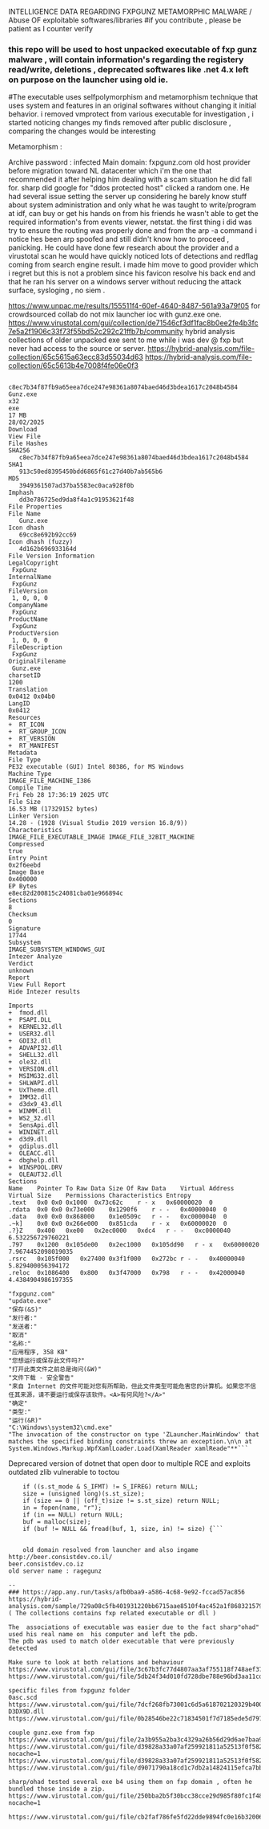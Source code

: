 INTELLIGENCE DATA REGARDING FXPGUNZ METAMORPHIC MALWARE / Abuse OF exploitable softwares/libraries
#if you contribute , please be patient as I counter verify 
### this repo will be used to host unpacked executable of fxp gunz malware , will contain information's regarding the registery read/write, deletions , deprecated softwares like .net 4.x left on purpose on the launcher using old ie.
#The executable uses selfpolymorphism and metamorphism technique that uses system and features in an original softwares without changing it initial behavior.
    i removed vmprotect from various executable for investigation , i started noticing changes my finds removed after public disclosure , comparing the changes would be interesting

Metamorphism : 

Archive password : infected
Main domain: fxpgunz.com
old host provider before migration toward NL datacenter which i'm the one that recommended it after helping him dealing with a scam situation he did fall for.
sharp did google for "ddos protected host" clicked a random one. He had several issue setting the server up considering he barely know stuff about system administration and only what he was taught to write/program at idf, can buy or get his hands on from his friends he wasn't able to get the required information's from events viewer, netstat.
the first thing i did was try to ensure the routing was properly done and from the arp -a command i notice hes been arp spoofed and still didn't know how to proceed , panicking. He could have done few research about the provider and a virustotal scan he would have quickly noticed lots of detections and redflag coming from  search engine result.
i made him move to good provider which i regret but this is not a problem since his favicon resolve his back end and that he ran his server on a windows server without reducing the attack surface, sysloging , no siem .

https://www.unpac.me/results/155511f4-60ef-4640-8487-561a93a79f05
for crowdsourced collab do not mix launcher ioc with gunz.exe one. https://www.virustotal.com/gui/collection/de71546cf3df1fac8b0ee2fe4b3fc7e5a2f1906c33f73f55bd52c292c21ffb7b/community
hybrid analysis collections of older unpacked exe sent to me while i was dev @ fxp but never had access to the source or server.
https://hybrid-analysis.com/file-collection/65c5615a63ecc83d55034d63
https://hybrid-analysis.com/file-collection/65c5613b4e7008f4fe06e0f3

```

c8ec7b34f87fb9a65eea7dce247e98361a8074baed46d3bdea1617c2048b4584
Gunz.exe
x32
exe
17 MB
28/02/2025
Download
View File
File Hashes
SHA256
   c8ec7b34f87fb9a65eea7dce247e98361a8074baed46d3bdea1617c2048b4584
SHA1
   913c50ed8395450bdd6865f61c27d40b7ab565b6
MD5
   3949361507ad37ba5583ec0aca928f0b
Imphash
   dd3e786725ed9da8f4a1c91953621f48
File Properties
File Name
   Gunz.exe
Icon dhash
   69cc8e692b92cc69
Icon dhash (fuzzy)
   4d162b696933164d
File Version Information
LegalCopyright
 FxpGunz
InternalName
 FxpGunz
FileVersion
 1, 0, 0, 0
CompanyName
 FxpGunz
ProductName
 FxpGunz
ProductVersion
 1, 0, 0, 0
FileDescription
 FxpGunz
OriginalFilename
 Gunz.exe
charsetID
1200
Translation
0x0412 0x04b0
LangID
0x0412
Resources
+  RT_ICON
+  RT_GROUP_ICON
+  RT_VERSION
+  RT_MANIFEST
Metadata
File Type
PE32 executable (GUI) Intel 80386, for MS Windows
Machine Type
IMAGE_FILE_MACHINE_I386
Compile Time
Fri Feb 28 17:36:19 2025 UTC
File Size
16.53 MB (17329152 bytes)
Linker Version
14.28 - (1928 (Visual Studio 2019 version 16.8/9))
Characteristics
IMAGE_FILE_EXECUTABLE_IMAGE IMAGE_FILE_32BIT_MACHINE
Compressed
true
Entry Point
0x2f6eebd
Image Base
0x400000
EP Bytes
e8ec82d200815c24081cba01e966894c
Sections
8
Checksum
0
Signature
17744
Subsystem
IMAGE_SUBSYSTEM_WINDOWS_GUI
Intezer Analyze
Verdict
unknown
Report
View Full Report 
Hide Intezer results

Imports
+  fmod.dll
+  PSAPI.DLL
+  KERNEL32.dll
+  USER32.dll
+  GDI32.dll
+  ADVAPI32.dll
+  SHELL32.dll
+  ole32.dll
+  VERSION.dll
+  MSIMG32.dll
+  SHLWAPI.dll
+  UxTheme.dll
+  IMM32.dll
+  d3dx9_43.dll
+  WINMM.dll
+  WS2_32.dll
+  SensApi.dll
+  WININET.dll
+  d3d9.dll
+  gdiplus.dll
+  OLEACC.dll
+  dbghelp.dll
+  WINSPOOL.DRV
+  OLEAUT32.dll
Sections
Name	Pointer To Raw Data	Size Of Raw Data	Virtual Address	Virtual Size	Permissions	Characteristics	Entropy
.text	0x0	0x0	0x1000	0x73c62c	r - x	0x60000020	0
.rdata	0x0	0x0	0x73e000	0x1290f6	r - -	0x40000040	0
.data	0x0	0x0	0x868000	0x1e0509c	r - -	0xc0000040	0
.~k]	0x0	0x0	0x266e000	0x851cda	r - x	0x60000020	0
.?}Z	0x400	0xe00	0x2ec0000	0xdc4	r - -	0xc0000040	6.532256729760221
.797	0x1200	0x105de00	0x2ec1000	0x105dd90	r - x	0x60000020	7.9674452098019035
.rsrc	0x105f000	0x27400	0x3f1f000	0x272bc	r - -	0x40000040	5.829400056394172
.reloc	0x1086400	0x800	0x3f47000	0x798	r - -	0x42000040	4.4384904986197355

"fxpgunz.com"
"update.exe"
"保存(&S)"
"发行者:"
"发送者:"
"取消"
"名称:"
"应用程序, 358 KB"
"您想运行或保存此文件吗?"
"打开此类文件之前总是询问(&W)"
"文件下载 - 安全警告"
"来自 Internet 的文件可能对您有所帮助，但此文件类型可能危害您的计算机。如果您不信任其来源，请不要运行或保存该软件。<A>有何风险?</A>"
"确定"
"类型:"
"运行(&R)"
"C:\Windows\system32\cmd.exe"
"The invocation of the constructor on type 'ZLauncher.MainWindow' that matches the specified binding constraints threw an exception.\n\n at System.Windows.Markup.WpfXamlLoader.Load(XamlReader xamlReade"**```
```

Deprecared version of dotnet that open door to multiple RCE and exploits
outdated zlib vulnerable to toctou 
```Stable/Utils/ReplayAnalysis/InfluenceMapMaker/zlib/contrib/puff/puff.c:804 
    if ((s.st_mode & S_IFMT) != S_IFREG) return NULL;
    size = (unsigned long)(s.st_size);
    if (size == 0 || (off_t)size != s.st_size) return NULL;
    in = fopen(name, "r");
    if (in == NULL) return NULL;
    buf = malloc(size);
    if (buf != NULL && fread(buf, 1, size, in) != size) {```


    old domain resolved from launcher and also ingame http://beer.consistdev.co.il/
beer.consistdev.co.iz
old server name : ragegunz

--
### https://app.any.run/tasks/afb0baa9-a586-4c68-9e92-fccad57ac856
https://hybrid-analysis.com/sample/729a08c5fb401931220bb6715aae8510f4ac452a1f8683215791ccde5ad5fae5 ( The collections contains fxp related executable or dll ) 

The  associations of executable was easier due to the fact sharp"ohad" used his real name on  his computer and left the pdb.
The pdb was used to match older executable that were previously detected 

Make sure to look at both relations and behaviour
https://www.virustotal.com/gui/file/3c67b3fc77d4807aa3af755118f748aef373f878e602e1e49884ce96db128c77/behavior
https://www.virustotal.com/gui/file/5db24f34d010fd728dbe788e96bd3aa11cd512a85a28642604945dd1b30d8e57/behavior

specific files from fxpgunz folder
0asc.scd
https://www.virustotal.com/gui/file/7dcf268fb73001c6d5a618702120329b4004ddea4ccbec9f6abcdedd10faf389/relations
D3DX9D.dll
https://www.virustotal.com/gui/file/0b28546be22c71834501f7d7185ede5d79742457331c7ee09efc14490dd64f5f/detection

couple gunz.exe from fxp
https://www.virustotal.com/gui/file/2a3b955a2ba3c4329a26b56d29d6ae7baa9053f2d184155632bcff9109b32e26/detection
https://www.virustotal.com/gui/file/d39828a33a07af259921811a52513f0f5824ccb3aa56151ff6bab3b51847a45f?nocache=1
https://www.virustotal.com/gui/file/d39828a33a07af259921811a52513f0f5824ccb3aa56151ff6bab3b51847a45f/relations
https://www.virustotal.com/gui/file/d9071790a18cd1c7db2a14824115efca7bb2b806dd799a378b34fdaef71bb0a9/behavior

sharp/ohad tested several exe b4 using them on fxp domain , often he bundled those inside a zip.
https://www.virustotal.com/gui/file/250bba2b5f30bcc38cce29d985f80fc1f48a98ce33d38287466481866e264ab1?nocache=1

https://www.virustotal.com/gui/file/cb2faf786fe5fd22dde9894fc0e16b32006e495dbba92e5e6612fbea475c290e/relations



